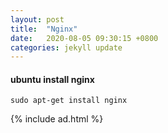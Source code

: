 ```yaml
---
layout: post
title:  "Nginx"
date:   2020-08-05 09:30:15 +0800
categories: jekyll update
---
```


#### ubuntu install nginx

    sudo apt-get install nginx

{% include ad.html %}

